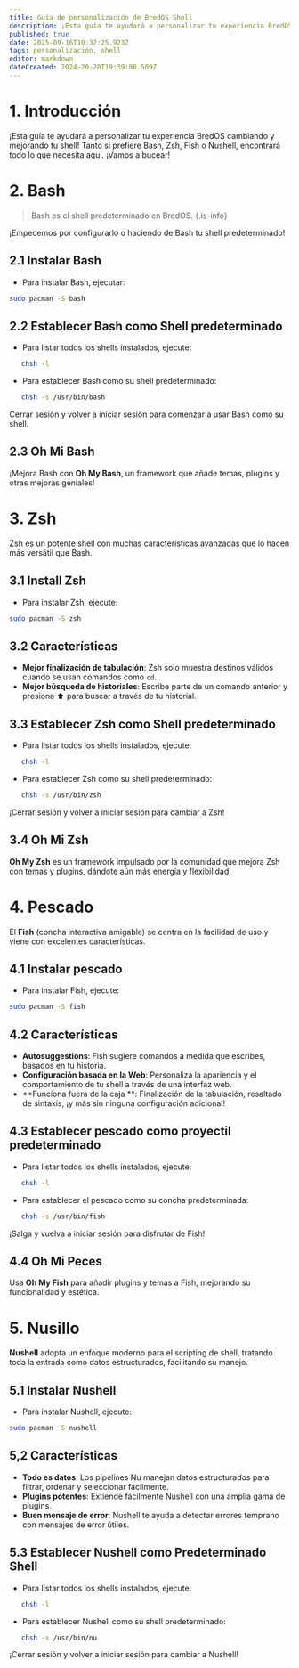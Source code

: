 ```yaml
---
title: Guía de personalización de BredOS Shell
description: ¡Esta guía te ayudará a personalizar tu experiencia BredOS cambiando y mejorando tu shell!  Tanto si prefiere Bash, Zsh, Fish o Nushell, encontrará todo lo que necesita aquí. ¡Vamos a bucear! 🌊
published: true
date: 2025-09-16T10:37:25.923Z
tags: personalización, shell
editor: markdown
dateCreated: 2024-20-20T19:39:08.509Z
---
```


# 1. Introducción

¡Esta guía te ayudará a personalizar tu experiencia BredOS cambiando y mejorando tu shell!  Tanto si prefiere Bash, Zsh, Fish o Nushell, encontrará todo lo que necesita aquí. ¡Vamos a bucear!

# 2. Bash

> Bash es el shell predeterminado en BredOS.
> {.is-info}

¡Empecemos por configurarlo o haciendo de Bash tu shell predeterminado!

## 2.1 Instalar Bash

- Para instalar Bash, ejecutar:

```bash
sudo pacman -S bash
```

## 2.2 Establecer Bash como Shell predeterminado

- Para listar todos los shells instalados, ejecute:

```bash
   chsh -l
```

- Para establecer Bash como su shell predeterminado:

```bash
   chsh -s /usr/bin/bash
```

Cerrar sesión y volver a iniciar sesión para comenzar a usar Bash como su shell.

## 2.3 Oh Mi Bash

¡Mejora Bash con **Oh My Bash**, un framework que añade temas, plugins y otras mejoras geniales!

# 3. Zsh

Zsh es un potente shell con muchas características avanzadas que lo hacen más versátil que Bash.

## 3.1 Install Zsh

- Para instalar Zsh, ejecute:

```bash
sudo pacman -S zsh
```

## 3.2 Características

- **Mejor finalización de tabulación**: Zsh solo muestra destinos válidos cuando se usan comandos como `cd`.
- **Mejor búsqueda de historiales**: Escribe parte de un comando anterior y presiona ⬆️ para buscar a través de tu historial.

## 3.3 Establecer Zsh como Shell predeterminado

- Para listar todos los shells instalados, ejecute:

```bash
   chsh -l
```

- Para establecer Zsh como su shell predeterminado:

```bash
   chsh -s /usr/bin/zsh
```

¡Cerrar sesión y volver a iniciar sesión para cambiar a Zsh!

## 3.4 Oh Mi Zsh

**Oh My Zsh** es un framework impulsado por la comunidad que mejora Zsh con temas y plugins, dándote aún más energía y flexibilidad.

# 4. Pescado

El **Fish** (concha interactiva amigable) se centra en la facilidad de uso y viene con excelentes características.

## 4.1 Instalar pescado

- Para instalar Fish, ejecute:

```bash
sudo pacman -S fish
```

## 4.2 Características

- **Autosuggestions**: Fish sugiere comandos a medida que escribes, basados en tu historia.
- **Configuración basada en la Web**: Personaliza la apariencia y el comportamiento de tu shell a través de una interfaz web.
- \*\*Funciona fuera de la caja \*\*: Finalización de la tabulación, resaltado de sintaxis, ¡y más sin ninguna configuración adicional!

## 4.3 Establecer pescado como proyectil predeterminado

- Para listar todos los shells instalados, ejecute:

```bash
   chsh -l
```

- Para establecer el pescado como su concha predeterminada:

```bash
   chsh -s /usr/bin/fish
```

¡Salga y vuelva a iniciar sesión para disfrutar de Fish!

## 4.4 Oh Mi Peces

Usa **Oh My Fish** para añadir plugins y temas a Fish, mejorando su funcionalidad y estética.

# 5. Nusillo

**Nushell** adopta un enfoque moderno para el scripting de shell, tratando toda la entrada como datos estructurados, facilitando su manejo.

## 5.1 Instalar Nushell

- Para instalar Nushell, ejecute:

```bash
sudo pacman -S nushell
```

## 5,2 Características

- **Todo es datos**: Los pipelines Nu manejan datos estructurados para filtrar, ordenar y seleccionar fácilmente.
- **Plugins potentes**: Extiende fácilmente Nushell con una amplia gama de plugins.
- **Buen mensaje de error**: Nushell te ayuda a detectar errores temprano con mensajes de error útiles.

## 5.3 Establecer Nushell como Predeterminado Shell

- Para listar todos los shells instalados, ejecute:

```bash
   chsh -l
```

- Para establecer Nushell como su shell predeterminado:

```bash
   chsh -s /usr/bin/nu
```

¡Cerrar sesión y volver a iniciar sesión para cambiar a Nushell!
